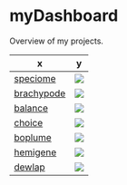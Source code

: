 # myDashboard

Overview of my projects.

| x | y |
|--|--|
| [speciome](https://github.com/rscherrer/speciome) | ![](https://geps.dev/progress/10) |
| [brachypode](https://github.com/rscherrer/brachypode) | ![](https://geps.dev/progress/10) |
| [balance](https://github.com/rscherrer/balance) | ![](https://geps.dev/progress/10) |
| [choice](https://github.com/rscherrer/choice) | ![](https://geps.dev/progress/10) |
| [boplume](https://github.com/rscherrer/boplume) | ![](https://geps.dev/progress/10) |
| [hemigene](https://github.com/rscherrer/hemigene) | ![](https://geps.dev/progress/10) |
| [dewlap](https://github.com/rscherrer/dewlap) | ![](https://geps.dev/progress/10) |
